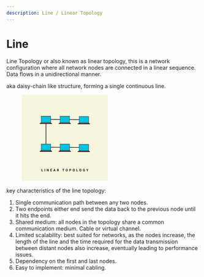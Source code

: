 ```yaml
---
description: Line / Linear Topology
---
```


# Line

Line Topology or also known as linear topology, this is a network configuration where all network nodes are connected in a linear sequence. Data flows in a unidirectional manner.

aka daisy-chain like structure, forming  a single continuous line.

<div align="left">

<figure><img src="../../../.gitbook/assets/image (1) (1).png" alt=""><figcaption></figcaption></figure>

</div>



key characteristics of the line topology:

1. Single communication path between any two nodes.
2. Two endpoints either end send the data back to the previous node until it hits the end.
3. Shared medium: all nodes in the topology share a common communication medium. Cable or virtual channel.
4. Limited scalability: best suited for networks, as the nodes increase, the length of the line and the time required for the data transmission between distant nodes also increase, eventually leading to performance issues.
5. Dependency on the first and last nodes.
6. Easy to implement: minimal cabling.
